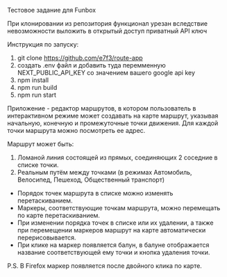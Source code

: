 Тестовое задание для Funbox

При клонировании из репозитория функционал урезан
вследствие невозможности выложить в открытый доступ приватный API ключ

Инструкция по запуску:

1. git clone https://github.com/e7f3/route-app
2. создать .env файл и добавить туда перемменную NEXT_PUBLIC_API_KEY со значением вашего google api key
3. npm install
4. npm run build
5. npm run start

Приложение - редактор маршрутов, в котором пользователь в интерактивном режиме
может создавать на карте маршрут, указывая начальную,
конечную и промежуточные точки движения. Для каждой точки
маршрута можно посмотреть ее адрес.

Маршрут может быть:

1. Ломаной линия состоящей из прямых, соединяющих 2 соседние в списке точки.
2. Реальным путём между точками (в режимах Автомобиль, Велосипед, Пешеход, Общественный транспорт)

- Порядок точек маршрута в списке можно изменять перетаскиванием.
- Маркеры, соответствующие точкам маршрута, можно перемещать по карте
  перетаскиванием.
- При изменении порядка точек в списке или их удалении, а также при перемещении
  маркеров маршрут на карте автоматически перерисовывается.
- При клике на маркер появляется балун, в балуне отображается название
  соответствующей ему точки и кнопка удаления точки.

P.S.
В Firefox маркер появляется после двойного клика по карте.